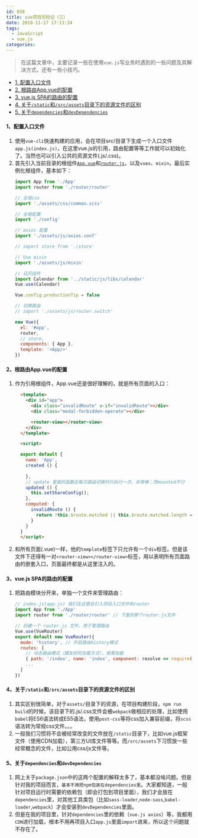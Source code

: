 ```yaml
---
id: 038
title: vue项目历险记（三）
date: 2018-11-27 17:13:24
tags:
  - JavaScript
  - vue.js
categories:
---
```


> 在这篇文章中，主要记录一些在使用`vue.js`写业务时遇到的一些问题及其解决方式，还有一些小技巧。

- <a href="#entry">1. 配置入口文件</a>
- <a href="#AppVue">2. 根路由App.vue的配置</a>
- <a href="#vueRouter">3. vue.js SPA的路由的配置</a>
- <a href="#assets">4. 关于`/static`和`/src/assets`目录下的资源文件的区别</a>
- <a href="#dependencies">5. 关于`dependencies`和`devDependencies`</a>


#### <a name="entry">1、配置入口文件</a>
  1. 使用`vue-cli`快速构建的应用，会在项目src/目录下生成一个入口文件`app.js(index.js)`，在这里vue.js的引用，路由配置等等工作就可以初始化了。当然也可以引入公共的资源文件(.js/.css)。
  2. 首先引入当前目录的根组件<a href="#AppVue">`App.vue`</a>和<a href="#vueRouter">`router.js`</a>，以及`vuex`、`mixin`，最后实例化根组件，基本如下：
      ``` js
      import App from './App'
      import router from './router/router'

      // 全局css
      import './assets/css/common.scss'

      // 全局配置
      import './config'

      // axios 配置
      import './assets/js/axios.conf'

      // import store from './store'

      // Vue mixin
      import './assets/js/mixin'

      // 日历组件
      import Calendar from '../static/js/libs/calendar'
      Vue.use(Calendar)

      Vue.config.productionTip = false

      // 切换路由
      // import './assets/js/router.switch'

      new Vue({
        el: '#app',
        router,
        // store,
        components: { App },
        template: '<App/>'
      })

      ```


#### <a name="AppVue">2、根路由App.vue的配置</a>
  1. 作为引用根组件，App.vue还是很好理解的，就是所有页面的入口：
      ```html
        <template>
          <div id="app">
            <div class="invalidRoute" v-if="invalidRoute"></div>
            <div class="modal-forbidden-operate"></div>

            <router-view></router-view>
          </div>
        </template>

        <script>

        export default {
          name: 'App',
          created () {
            
          },
          // update 里面的函数在每次路由切换时只执行一次，非常棒；而mounted不行
          updated () {
            this.setShareConfig();
          },
          computed: {
            invalidRoute () {
              return !this.$route.matched || this.$route.matched.length === 0;
            }
          }
        }
        </script>

      ```
  2. 和所有页面(.vue)一样，他的`template`标签下只允许有一个`div`标签。但是该文件下还得有一对`<router-view></router-view>`标签，用以表明所有页面路由的嵌套入口，页面最终都是从这里注入的。

#### <a name="vueRouter">3、vue.js SPA的路由的配置</a>
1. 把路由模块分开来，单独一个文件来管理路由：
      ```js
      // index.js(app.js) 我们在这里会引入项目入口文件和router
      import App from './App'
      import router from './router/router' // 下面的那个router.js文件

      // 创建一个 router.js 文件，用于管理路由
      Vue.use(VueRouter)
      export default new VueRouter({
        mode: 'history', // 开启路由history模式
        routes: [
          // 动态路由模式（跟友好的加载方式），按需加载
          { path: '/index', name: 'index', component: resolve => require(['../pages/index'], resolve) },
          ...
        ]
      })
      ```

#### <a name="assets">4、关于`/static`和`/src/assets`目录下的资源文件的区别</a>
  1. 其实区别很简单，对于`assets/`目录下的资源，在项目构建阶段，`npm run build`的时候，该目录下的.js/.css文件会被`webpack`做相应的处理，比如使用`babel`将ES6语法转成ES5语法，使用`post-css`等将css加入兼容前缀，将`scss`语法转为常规css文件。。。
  2. 一般我们习惯将不会被经常改变的文件放在`/static`目录下，比如vue.js框架文件（使用CDN加载），第三方UI库文件等等。而`/src/assets`下习惯放一些经常概念的文件，比如公用css/js文件等。

#### <a name="dependencies">5、关于`dependencies`和`devDependencies`</a>
  1. 网上关于`package.json`中的这两个配置的解释太多了，基本都没啥问题。但是针对我的项目而言，`基本不用把npm包装在dependencies里`。大家都知道，一般针对项目运行时需要的依赖包（即会打包到项目里面），我们才会放在`dependencies`里，对其他工具类包（比如`sass-loader`,`node-sass`,`babel-loader`,`webpack`）才会安装到`devDependencies`里面。
  2. 但是在我的项目里，针对`dependencies`里的依赖（`vue.js axios`）等，我都用`CDN`进行加载，根本不用再项目入口`app.js`里面`import`进来，所以这个问题就不存在了。


